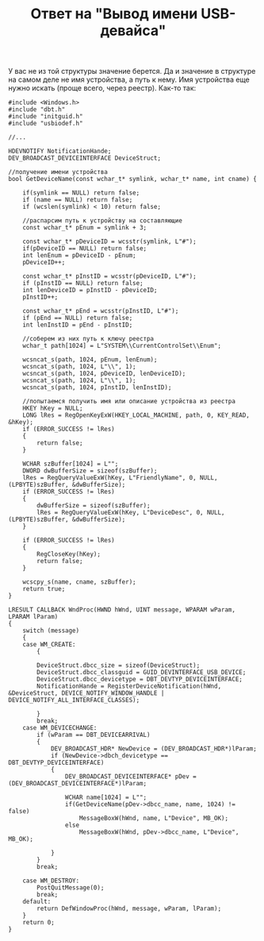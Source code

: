﻿---
title: "Ответ на \"Вывод имени USB-девайса\""
se.owner.user_id: 240512
se.owner.display_name: "MSDN.WhiteKnight"
se.owner.link: "https://ru.stackoverflow.com/users/240512/msdn-whiteknight"
se.answer_id: 888021
se.question_id: 886968
se.post_type: answer
se.is_accepted: True
---
<p>У вас не из той структуры значение берется. Да и значение в структуре на самом деле не имя устройства, а путь к нему. Имя устройства еще нужно искать (проще всего, через реестр). Как-то так:</p>

<pre><code>#include &lt;Windows.h&gt;
#include "dbt.h"
#include "initguid.h"
#include "usbiodef.h"

//...

HDEVNOTIFY NotificationHande;
DEV_BROADCAST_DEVICEINTERFACE DeviceStruct;

//получение имени устройства
bool GetDeviceName(const wchar_t* symlink, wchar_t* name, int cname) {

    if(symlink == NULL) return false;
    if (name == NULL) return false;
    if (wcslen(symlink) &lt; 10) return false;

    //распарсим путь к устройству на составляющие
    const wchar_t* pEnum = symlink + 3;

    const wchar_t* pDeviceID = wcsstr(symlink, L"#");
    if(pDeviceID == NULL) return false;
    int lenEnum = pDeviceID - pEnum;
    pDeviceID++;

    const wchar_t* pInstID = wcsstr(pDeviceID, L"#");
    if (pInstID == NULL) return false;
    int lenDeviceID = pInstID - pDeviceID;
    pInstID++;

    const wchar_t* pEnd = wcsstr(pInstID, L"#");
    if (pEnd == NULL) return false;
    int lenInstID = pEnd - pInstID;

    //соберем из них путь к ключу реестра
    wchar_t path[1024] = L"SYSTEM\\CurrentControlSet\\Enum";    

    wcsncat_s(path, 1024, pEnum, lenEnum);
    wcsncat_s(path, 1024, L"\\", 1);
    wcsncat_s(path, 1024, pDeviceID, lenDeviceID);
    wcsncat_s(path, 1024, L"\\", 1);
    wcsncat_s(path, 1024, pInstID, lenInstID);

    //попытаемся получить имя или описание устройства из реестра
    HKEY hKey = NULL;
    LONG lRes = RegOpenKeyExW(HKEY_LOCAL_MACHINE, path, 0, KEY_READ, &amp;hKey);
    if (ERROR_SUCCESS != lRes)
    {       
        return false;
    }

    WCHAR szBuffer[1024] = L"";
    DWORD dwBufferSize = sizeof(szBuffer);
    lRes = RegQueryValueExW(hKey, L"FriendlyName", 0, NULL, (LPBYTE)szBuffer, &amp;dwBufferSize);
    if (ERROR_SUCCESS != lRes)
    {
        dwBufferSize = sizeof(szBuffer);
        lRes = RegQueryValueExW(hKey, L"DeviceDesc", 0, NULL, (LPBYTE)szBuffer, &amp;dwBufferSize);
    }

    if (ERROR_SUCCESS != lRes)
    {       
        RegCloseKey(hKey);
        return false;
    }

    wcscpy_s(name, cname, szBuffer);
    return true;
}

LRESULT CALLBACK WndProc(HWND hWnd, UINT message, WPARAM wParam, LPARAM lParam)
{
    switch (message)
    {
    case WM_CREATE:
        {               

        DeviceStruct.dbcc_size = sizeof(DeviceStruct);
        DeviceStruct.dbcc_classguid = GUID_DEVINTERFACE_USB_DEVICE;
        DeviceStruct.dbcc_devicetype = DBT_DEVTYP_DEVICEINTERFACE;
        NotificationHande = RegisterDeviceNotification(hWnd, &amp;DeviceStruct, DEVICE_NOTIFY_WINDOW_HANDLE | DEVICE_NOTIFY_ALL_INTERFACE_CLASSES);

        }
        break;
    case WM_DEVICECHANGE:
        if (wParam == DBT_DEVICEARRIVAL)
        {
            DEV_BROADCAST_HDR* NewDevice = (DEV_BROADCAST_HDR*)lParam;
            if (NewDevice-&gt;dbch_devicetype == DBT_DEVTYP_DEVICEINTERFACE)
            {
                DEV_BROADCAST_DEVICEINTERFACE* pDev = (DEV_BROADCAST_DEVICEINTERFACE*)lParam;

                WCHAR name[1024] = L"";
                if(GetDeviceName(pDev-&gt;dbcc_name, name, 1024) != false)
                    MessageBoxW(hWnd, name, L"Device", MB_OK);
                else 
                    MessageBoxW(hWnd, pDev-&gt;dbcc_name, L"Device", MB_OK);

            }
        }
        break;

    case WM_DESTROY:
        PostQuitMessage(0);
        break;
    default:
        return DefWindowProc(hWnd, message, wParam, lParam);
    }
    return 0;
}
</code></pre>
